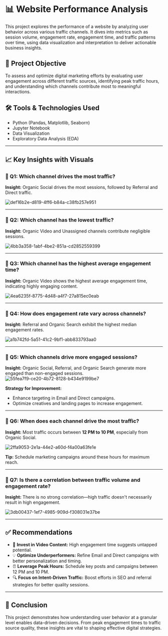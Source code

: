 # 📊 Website Performance Analysis

This project explores the performance of a website by analyzing user behavior across various traffic channels. It dives into metrics such as session volume, engagement rate, engagement time, and traffic patterns over time, using data visualization and interpretation to deliver actionable business insights.

## 📁 Project Objective

To assess and optimize digital marketing efforts by evaluating user engagement across different traffic sources, identifying peak traffic hours, and understanding which channels contribute most to meaningful interactions.

## 🛠️ Tools & Technologies Used

- Python (Pandas, Matplotlib, Seaborn)
- Jupyter Notebook
- Data Visualization
- Exploratory Data Analysis (EDA)

---

## 📈 Key Insights with Visuals

### 🔹 Q1: Which channel drives the most traffic?
**Insight:** Organic Social drives the most sessions, followed by Referral and Direct traffic.

![def16b2e-d819-4ff6-b84a-c38fb257e951](https://github.com/user-attachments/assets/a9adee18-0fc0-4565-b4cb-3d98014b53a7)


---

### 🔹 Q2: Which channel has the lowest traffic?
**Insight:** Organic Video and Unassigned channels contribute negligible sessions.

![4bb3a358-1abf-4be2-851a-cd2852559399](https://github.com/user-attachments/assets/682bd67f-9aa3-41ef-8ffe-884c40ea7b05)



---

### 🔹 Q3: Which channel has the highest average engagement time?
**Insight:** Organic Video shows the highest average engagement time, indicating highly engaging content.

![4ea6235f-8775-4d48-a4f7-27a815ec0eab](https://github.com/user-attachments/assets/f8bbe07d-4d40-4a62-90a2-c1a0c7084310)


---

### 🔹 Q4: How does engagement rate vary across channels?
**Insight:** Referral and Organic Search exhibit the highest median engagement rates.

![a1b742fd-5a51-41c2-9bf1-abb833793aa0](https://github.com/user-attachments/assets/28ab14b7-f42b-456c-a1d1-49834ee01daf)


---

### 🔹 Q5: Which channels drive more engaged sessions?
**Insight:** Organic Social, Referral, and Organic Search generate more engaged than non-engaged sessions.
![55fea7f9-ce20-4b72-8128-b434e9199be7](https://github.com/user-attachments/assets/6a35c523-6b7f-42b9-b95e-941be147c009)



**Strategy for Improvement:**
- Enhance targeting in Email and Direct campaigns.
- Optimize creatives and landing pages to increase engagement.

---

### 🔹 Q6: When does each channel drive the most traffic?
**Insight:** Most traffic occurs between **12 PM to 10 PM**, especially from Organic Social.

![2ffa9053-2e1a-44e2-a60d-f4a00a63fe1e](https://github.com/user-attachments/assets/4c2f354c-e414-4ef4-bc58-dfeef7193483)


**Tip:** Schedule marketing campaigns around these hours for maximum reach.

---

### 🔹 Q7: Is there a correlation between traffic volume and engagement rate?
**Insight:** There is no strong correlation—high traffic doesn't necessarily result in high engagement.

![3db00437-1ef7-4985-909d-f308031e37be](https://github.com/user-attachments/assets/e89c30dc-1d4f-4d78-b7be-a496d5feb75f)




---

## ✅ Recommendations

- 🎥 **Invest in Video Content:** High engagement time suggests untapped potential.
- 💡 **Optimize Underperformers:** Refine Email and Direct campaigns with better personalization and timing.
- ⏰ **Leverage Peak Hours:** Schedule key posts and campaigns between 12 PM and 10 PM.
- 🔍 **Focus on Intent-Driven Traffic:** Boost efforts in SEO and referral strategies for better quality sessions.

---

## 📌 Conclusion

This project demonstrates how understanding user behavior at a granular level enables data-driven decisions. From peak engagement times to traffic source quality, these insights are vital to shaping effective digital strategies.

